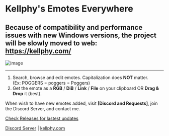 # Kellphy's Emotes Everywhere

## Because of compatibility and performance issues with new Windows versions, the project will be slowly moved to web: https://kellphy.com/

![image](https://user-images.githubusercontent.com/46824693/198877060-c5215384-9fe6-459f-80aa-2aeed21e43d5.png)
****

1. Search, browse and edit emotes. Capitalization does **NOT** matter.\
(Ex: POGGERS = poggers = Poggers)
2. Get the emote as a **RGB** / **DiB** / **Link** / **File** on your clipboard OR **Drag & Drop** it (best).

When wish to have new emotes added, visit **[Discord and Requests]**, join the Discord Server, and contact me.

[Check Releases for lastest updates](https://github.com/Kellphy/EmotesEverywhere/releases)

[Discord Server](https://discord.gg/ycYmMmP/) | [kellphy.com](https://kellphy.com/)
